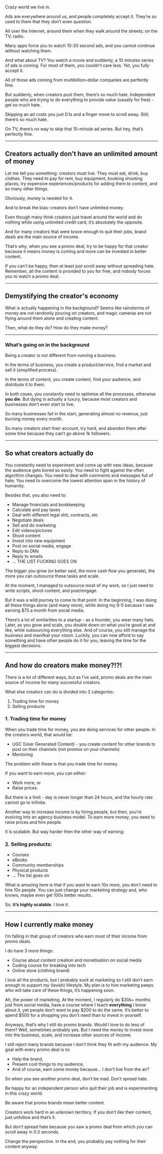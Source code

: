 Crazy world we live in.

Ads are everywhere around us, and people completely accept it. They’re so used to them that they don’t even question.

All over the Internet, around them when they walk around the streets; on the TV; radio.

Many apps force you to watch 10-20 second ads, and you cannot continue without watching them.

And what about TV? You watch a movie and suddenly, a 10 minutes series of ads is coming. For most of them, you couldn’t care less. Yet, you fully accept it.

All of those ads coming from multibillion-dollar companies are perfectly fine.

But suddenly, when creators post them, there’s so much hate. Independent people who are trying to do everything to provide value (usually for free) - get so much hate.

Skipping an ad costs you just 0.1s and a finger move to scroll away. Still, there’s so much hate.

On TV, there’s no way to skip that 10-minute ad series. But hey, that’s perfectly fine.

---

## Creators actually don’t have an unlimited amount of money

Let me tell you something: creators must live. They must eat, drink, buy clothes. They need to pay for rent, buy equipment, booking shooting places, try expensive experiences/products for adding them to content, and so many other things.

Obviously, money is needed for it.

And to break the bias: creators don’t have unlimited money.

Even though many think creators just travel around the world and do nothing while using unlimited credit card, it’s absolutely the opposite.

And for many creators that were brave enough to quit their jobs, brand deals are the main source of income.

That’s why, when you see a promo deal, try to be happy for that creator because it means money is coming and more can be invested in better content.

If you can’t be happy, then at least just scroll away without spreading hate. Remember, all the content is provided to you for free, and nobody forces you to watch a promo deal.

---

## Demystifying the creator's economy

What is actually happening in the background? Seems like rainstorms of money are not randomly pouring on creators, and magic cameras are not flying around them alone and creating content.

Then, what do they do? How do they make money?

---

### What’s going on in the background

Being a creator is not different from running a business.

In the terms of business, you create a product/service, find a market and sell it (simplified process).

In the terms of content, you create content, find your audience, and distribute it to them.

In both cases, you constantly need to optimise all the processes, otherwise **you die**. But dying is actually a luxury, because most creators and businesses don’t even start to live.

So many businesses fail in the start, generating almost no revenue, just burning money every month.

So many creators start their account, try hard, and abandon them after some time because they can’t go above 1k followers.

---

## So what creators actually do

You constantly need to experiment and come up with new ideas, because the audience gets bored so easily. You need to fight against the often algorithm changes. You need to deal with comments and messages full of hate. You need to overcome the lowest attention span in the history of humanity.

Besides that, you also need to:

- Manage financials and bookkeeping
- Calculate and pay taxes
- Deal with different legal shit, contracts, etc
- Negotiate deals
- Sell and do marketing
- Edit videos/pictures
- Shoot content
- Invest into new equipment
- Post on social media, engage
- Reply to DMs
- Reply to emails
- ... THE LIST FUCKING GOES ON

The bigger you grow (or better said, the more cash flow you generate), the more you can outsource these tasks and scale.

At the moment, I managed to outsource most of my work, so I just need to write scripts, shoot content, and post/engage.

But it was a wild journey to come to that point. In the beginning, I was doing all these things alone (and many more), while doing my 9-5 because I was earning $75 a month from social media.

There’s a lot of similarities to a startup - as a founder, you wear many hats. Later, as you grow and scale, you double down on what you’re good at and like, while outsourcing everything else. And of course, you still manage the business and manifest your vision. Luckily, you can now afford to say something and have other people do it for you, leaving the time for the biggest decisions.

---

## And how do creators make money?!?!

There is a lot of different ways, but as I’ve said, promo deals are the main source of income for many successful creators.

What else creators can do is divided into 2 categories:

1. Trading time for money
2. Selling products

### 1. Trading time for money

When you trade time for money, you are doing services for other people. In the creators world, that would be:

- UGC (User Generated Content) - you create content for other brands to post on their channels (not promos on your channels)
- Mentoring

The problem with these is that you trade time for money.

If you want to earn more, you can either:

- Work more, or
- Raise prices.

But there is a limit - day is never longer than 24 hours, and the hourly rate cannot go to infinite.

Another way to increase income is by hiring people, but then, you’re evolving into an agency business model. To earn more money, you need to raise prices and hire people.

It is scalable. But way harder then the other way of earning:

### 2. Selling products:

- Courses
- eBooks
- Community memberships
- Physical products
- ... The list goes on

What is amazing here is that if you want to earn 10x more, you don’t need to hire 10x people. You can just change your marketing strategy and, who knows, maybe even get 100x better results.

So, **it’s highly scalable**. I love it.

---

## How I currently make money

I’m falling in that group of creators who earn most of their income from promo deals.

I do have 3 more things:

- Course about content creation and monetisation on social media
- Coding course for breaking into tech
- Online store (clothing brand)

I love all the products, but I probably suck at marketing so I still don’t earn enough to support my (lavish) lifestyle. My plan is to hire marketing peeps who will take care of these things, it’s happening soon.

Ah, the power of marketing. At the moment, I regularly do $30k+ months just from social media, have a course where I teach **everything** I know about it, yet people don’t want to pay $200 to do the same. It’s better to spend $500 for a shopping you don’t need than to invest in yourself.

Anyways, that’s why I still do promo brands. Would I love to do less of them? Well, sometimes probably yes. But I need the money to invest more into the business, scale, and increase other sources of income.

I still reject many brands because I don’t think they fit with my audience. My goal with every promo deal is to:

- Help the brand,
- Present cool things to my audience,
- And of course, earn some money because... I don’t live from the air?

So when you see another promo deal, don’t be mad. Don’t spread hate.

Be happy for an independent person who quit their job and is experimenting in this crazy world.

Be aware that promo brands mean better content.

Creators work hard in an unknown territory. If you don’t like their content, just unfollow and that’s it.

But don’t spread hate because you saw a promo deal from which you can scroll away in 0.3 seconds.

Change the perspective. In the end, you probably pay nothing for their content anyway.
